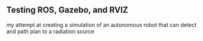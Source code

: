 ## Testing ROS, Gazebo, and RVIZ

my attempt at creating a simulation of an autonomous robot that can detect and path plan to a radiation source

